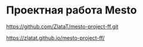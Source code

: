 # Проектная работа Mesto
https://github.com/ZlataT/mesto-project-ff.git

https://zlatat.github.io/mesto-project-ff/
